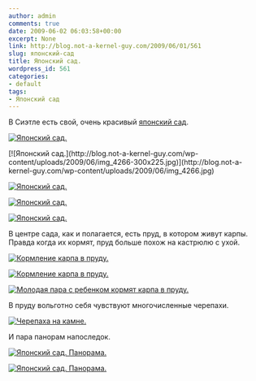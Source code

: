 ```yaml
---
author: admin
comments: true
date: 2009-06-02 06:03:58+00:00
excerpt: None
link: http://blog.not-a-kernel-guy.com/2009/06/01/561
slug: японский-сад
title: Японский сад.
wordpress_id: 561
categories:
- default
tags:
- Японский сад
---
```


В Сиэтле есть свой, очень красивый [японский сад](http://en.wikipedia.org/wiki/Seattle_Japanese_Garden). 

[![Японский сад.](http://blog.not-a-kernel-guy.com/wp-content/uploads/2009/06/img_4263-300x225.jpg)](http://blog.not-a-kernel-guy.com/wp-content/uploads/2009/06/img_4263.jpg)

<!-- more -->[![Японский сад.](http://blog.not-a-kernel-guy.com/wp-content/uploads/2009/06/img_4266-300x225.jpg)](http://blog.not-a-kernel-guy.com/wp-content/uploads/2009/06/img_4266.jpg)

[![Японский сад.](http://blog.not-a-kernel-guy.com/wp-content/uploads/2009/06/img_4267-300x225.jpg)](http://blog.not-a-kernel-guy.com/wp-content/uploads/2009/06/img_4267.jpg)

[![Японский сад.](http://blog.not-a-kernel-guy.com/wp-content/uploads/2009/06/img_4274-300x225.jpg)](http://blog.not-a-kernel-guy.com/wp-content/uploads/2009/06/img_4274.jpg)

[![Японский сад.](http://blog.not-a-kernel-guy.com/wp-content/uploads/2009/06/img_4367-300x225.jpg)](http://blog.not-a-kernel-guy.com/wp-content/uploads/2009/06/img_4367.jpg)

В центре сада, как и полагается, есть пруд, в котором живут карпы. Правда когда их кормят, пруд больше похож на кастрюлю с ухой.

[![Кормление карпа в пруду.](http://blog.not-a-kernel-guy.com/wp-content/uploads/2009/06/img_4326-300x225.jpg)](http://blog.not-a-kernel-guy.com/wp-content/uploads/2009/06/img_4326.jpg)

[![Кормление карпа в пруду.](http://blog.not-a-kernel-guy.com/wp-content/uploads/2009/06/img_4324-300x225.jpg)](http://blog.not-a-kernel-guy.com/wp-content/uploads/2009/06/img_4324.jpg)

[![Молодая пара с ребенком кормят карпа в пруду.](http://blog.not-a-kernel-guy.com/wp-content/uploads/2009/06/img_4370-300x225.jpg)](http://blog.not-a-kernel-guy.com/wp-content/uploads/2009/06/img_4370.jpg)

В пруду вольготно себя чувствуют многочисленные черепахи.

[![Черепаха на камне.](http://blog.not-a-kernel-guy.com/wp-content/uploads/2009/06/img_4363-300x225.jpg)](http://blog.not-a-kernel-guy.com/wp-content/uploads/2009/06/img_4363.jpg)

И пара панорам напоследок.

[![Японский сад. Панорама.](http://blog.not-a-kernel-guy.com/wp-content/uploads/2009/06/japanese-garden-panorama-1-small.jpg)](http://blog.not-a-kernel-guy.com/wp-content/uploads/2009/06/japanese-garden-panorama-1.jpg)

[![Японский сад. Панорама.](http://blog.not-a-kernel-guy.com/wp-content/uploads/2009/06/japanese-garden-panorama-2-small.jpg)](http://blog.not-a-kernel-guy.com/wp-content/uploads/2009/06/japanese-garden-panorama-2.jpg)

